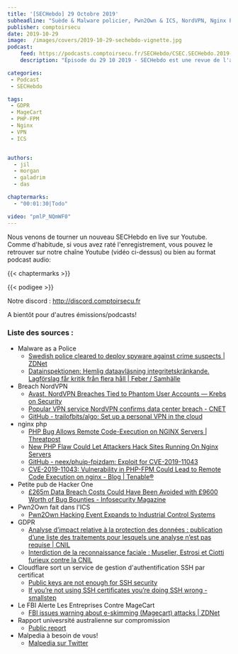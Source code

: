 ```yaml
---
title: '[SECHebdo] 29 Octobre 2019'
subheadline: "Suède & Malware policier, Pwn2Own & ICS, NordVPN, Nginx PHP & RCE, SSH & Certs, FBI & MageCart, Malpedia, Shhgit, etc."
publisher: comptoirsecu
date: 2019-10-29
image:  /images/covers/2019-10-29-sechebdo-vignette.jpg
podcast:
    feed: https://podcasts.comptoirsecu.fr/SECHebdo/CSEC.SECHebdo.2019-10-29.m4a
    description: "Épisode du 29 10 2019 - SECHebdo est une revue de l'actualité cybersécurité réalisée en live sur Youtube, généralement le mardi soir."

categories:
 - Podcast
 - SECHebdo

tags:
 - GDPR
 - MageCart
 - PHP-FPM
 - Nginx
 - VPN 
 - ICS


authors:
  - jil
  - morgan
  - galadrim
  - das

chaptermarks:
  - "00:01:30|Todo"

video: "pmlP_NQmWF0"
---
```


Nous venons de tourner un nouveau SECHebdo en live sur Youtube. Comme d'habitude, si vous avez raté l'enregistrement, vous pouvez le retrouver sur notre chaîne Youtube (vidéo ci-dessus) ou bien au format podcast audio:

{{< chaptermarks >}}

{{< podigee >}}

Notre discord : <http://discord.comptoirsecu.fr>

A bientôt pour d'autres émissions/podcasts!

### Liste des sources :

*  Malware as a Police
	* [Swedish police cleared to deploy spyware against crime suspects | ZDNet](https://www.zdnet.com/article/swedish-police-cleared-to-deploy-spyware-against-crime-suspects/)
	* [Datainspektionen:  Hemlig dataavläsning integritetskränkande.  Lagförslag får kritik från flera håll | Feber / Samhälle](https://feber.se/samhalle/datainspektionen--hemlig-dataavlasning-integritetskrankande/403594/)
*  Breach NordVPN
	* [Avast, NordVPN Breaches Tied to Phantom User Accounts —  Krebs on Security](https://krebsonsecurity.com/2019/10/avast-nordvpn-breaches-tied-to-phantom-user-accounts/)
	* [Popular VPN service NordVPN confirms data center breach - CNET](https://www.cnet.com/news/popular-vpn-service-nordvpn-confirms-datacenter-breach/)
	* [GitHub - trailofbits/algo: Set up a personal VPN in the cloud](https://github.com/trailofbits/algo)
*  nginx php
	* [PHP Bug Allows Remote Code-Execution on NGINX Servers | Threatpost](https://threatpost.com/php-bug-rce-nginx-servers/149593/)
	* [New PHP Flaw Could Let Attackers Hack Sites Running On Nginx Servers](https://thehackernews.com/2019/10/nginx-php-fpm-hacking.html?m=1)
	* [GitHub - neex/phuip-fpizdam: Exploit for CVE-2019-11043](https://github.com/neex/phuip-fpizdam/)
	* [CVE-2019-11043: Vulnerability in PHP-FPM Could Lead to Remote Code Execution on nginx - Blog | Tenable®](https://fr.tenable.com/blog/cve-2019-11043-vulnerability-in-php-fpm-could-lead-to-remote-code-execution-on-nginx?tns_redirect=true)
*  Petite pub de Hacker One
	* [
	£265m Data Breach Costs Could Have Been Avoided with £9600 Worth of Bug Bounties - Infosecurity Magazine
](https://www.infosecurity-magazine.com/news/breach-costs-avoided-bug-bounties/)
* Pwn2Own fait dans l'ICS
	* [Pwn2Own Hacking Event Expands to Industrial Control Systems](https://www.bleepingcomputer.com/news/security/pwn2own-hacking-event-expands-to-industrial-control-systems/)
*  GDPR
	* [Analyse d’impact relative à la protection des données : publication d’une liste des traitements pour lesquels une analyse n’est pas requise | CNIL](https://www.cnil.fr/fr/liste-traitements-aipd-non-requise)
	* [Interdiction de la reconnaissance faciale : Muselier, Estrosi et Ciotti furieux contre la CNIL](https://www.nextinpact.com/news/108348-interdiction-reconnaissance-faciale-muselier-estrosi-et-ciotti-furieux-contre-cnil.htm)
* Cloudflare sort un service de gestion d'authentification SSH par certificat
	* [Public keys are not enough for SSH security](https://blog.cloudflare.com/public-keys-are-not-enough-for-ssh-security/)
	* [If you’re not using SSH certificates you’re doing SSH wrong - smallstep](https://smallstep.com/blog/use-ssh-certificates/)
* Le FBI Alerte Les Entreprises Contre MageCart
	* [FBI issues warning about e-skimming (Magecart) attacks | ZDNet](https://www.zdnet.com/article/fbi-issues-warning-about-e-skimming-magecart-attacks/)
*  Rapport univesrsité australienne sur compromission
	* [Public report](http://imagedepot.anu.edu.au/scapa/Website/SCAPA190209_Public_report_web_2.pdf)
* Malpedia à besoin de vous!
	* [Malpedia sur Twitter](https://twitter.com/malpedia/status/1183744596863520768)
